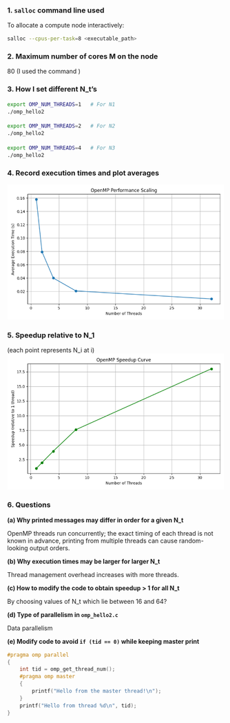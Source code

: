 ### **1. `salloc` command line used**

To allocate a compute node interactively:

```bash
salloc --cpus-per-task=8 <executable_path>
```

### **2. Maximum number of cores M on the node**

80 (I used the command )

### **3. How I set different N_t’s**

```bash
export OMP_NUM_THREADS=1   # For N1
./omp_hello2

export OMP_NUM_THREADS=2   # For N2
./omp_hello2

export OMP_NUM_THREADS=4   # For N3
./omp_hello2
```

### **4. Record execution times and plot averages**

![execution times](execution_time.png)

### **5. Speedup relative to N_1**

(each point represents N_i at i)
![relative speedup](speedup.png)

### **6. Questions**

**(a) Why printed messages may differ in order for a given N_t**

OpenMP threads run concurrently; the exact timing of each thread is not known in advance, printing from multiple threads can cause random-looking output orders.

**(b) Why execution times may be larger for larger N_t**

Thread management overhead increases with more threads.

**(c) How to modify the code to obtain speedup > 1 for all N_t**

By choosing values of N_t which lie between 16 and 64?

**(d) Type of parallelism in `omp_hello2.c`**

Data parallelism

**(e) Modify code to avoid `if (tid == 0)` while keeping master print**

```c
#pragma omp parallel
{
    int tid = omp_get_thread_num();
    #pragma omp master
    {
        printf("Hello from the master thread!\n");
    }
    printf("Hello from thread %d\n", tid);
}
```
